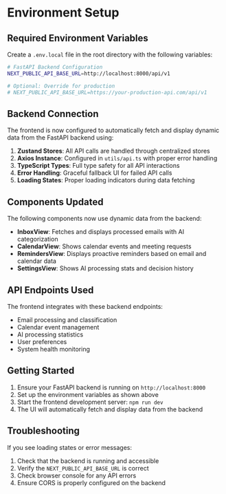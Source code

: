 # Environment Setup

## Required Environment Variables

Create a `.env.local` file in the root directory with the following variables:

```bash
# FastAPI Backend Configuration
NEXT_PUBLIC_API_BASE_URL=http://localhost:8000/api/v1

# Optional: Override for production
# NEXT_PUBLIC_API_BASE_URL=https://your-production-api.com/api/v1
```

## Backend Connection

The frontend is now configured to automatically fetch and display dynamic data from the FastAPI backend using:

1. **Zustand Stores**: All API calls are handled through centralized stores
2. **Axios Instance**: Configured in `utils/api.ts` with proper error handling
3. **TypeScript Types**: Full type safety for all API interactions
4. **Error Handling**: Graceful fallback UI for failed API calls
5. **Loading States**: Proper loading indicators during data fetching

## Components Updated

The following components now use dynamic data from the backend:

- **InboxView**: Fetches and displays processed emails with AI categorization
- **CalendarView**: Shows calendar events and meeting requests
- **RemindersView**: Displays proactive reminders based on email and calendar data
- **SettingsView**: Shows AI processing stats and decision history

## API Endpoints Used

The frontend integrates with these backend endpoints:

- Email processing and classification
- Calendar event management
- AI processing statistics
- User preferences
- System health monitoring

## Getting Started

1. Ensure your FastAPI backend is running on `http://localhost:8000`
2. Set up the environment variables as shown above
3. Start the frontend development server: `npm run dev`
4. The UI will automatically fetch and display data from the backend

## Troubleshooting

If you see loading states or error messages:

1. Check that the backend is running and accessible
2. Verify the `NEXT_PUBLIC_API_BASE_URL` is correct
3. Check browser console for any API errors
4. Ensure CORS is properly configured on the backend



